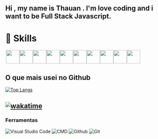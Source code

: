 ## Hi , my name is Thauan . I'm love coding and i want to be Full Stack Javascript.

# 🚀 Skills

<div style="display:flex;padding:2px">
  <img height="42" src="https://cdn.jsdelivr.net/gh/devicons/devicon/icons/html5/html5-original.svg" />
  <img height="42" src="https://cdn.jsdelivr.net/gh/devicons/devicon/icons/css3/css3-original.svg" />
  <img height="42" src="https://cdn.jsdelivr.net/gh/devicons/devicon/icons/bootstrap/bootstrap-original.svg" />
  <img height="42" src="https://cdn.jsdelivr.net/gh/devicons/devicon/icons/sass/sass-original.svg" />
  <img height="42" src="https://cdn.jsdelivr.net/gh/devicons/devicon/icons/javascript/javascript-original.svg" />
  <img height="42" src="https://cdn.jsdelivr.net/gh/devicons/devicon/icons/python/python-original.svg" />
  <img height="42" src="https://cdn.jsdelivr.net/gh/devicons/devicon/icons/nodejs/nodejs-original.svg" />
  <img height="42" src="https://cdn.jsdelivr.net/gh/devicons/devicon/icons/mongodb/mongodb-original.svg" />
  <img  height="42" src="https://cdn.jsdelivr.net/gh/devicons/devicon/icons/typescript/typescript-original.svg" />
  <img height="42" src="https://camo.githubusercontent.com/2e1efd50b61f26c56e82929d735dce115937350e280abac98641c79d765da27c/68747470733a2f2f766974656a732e6465762f6c6f676f2e737667" />
  
            
</div>

## O que mais usei no Github

[![Top Langs](https://github-readme-stats.vercel.app/api/top-langs/?username=thauanb&layout=donut)](https://github.com/anuraghazra/github-readme-stats)

[![wakatime](https://wakatime.com/badge/user/d76c9ab9-87c9-4f71-b0a0-6acb85c8583c.svg)](https://wakatime.com/@d76c9ab9-87c9-4f71-b0a0-6acb85c8583c)
---



### Ferramentas

![Visual Studio Code](https://img.shields.io/badge/-Visual%20Studio%20Code-333333?style=flat&logo=visual-studio-code&logoColor=007ACC)
![CMD](https://img.shields.io/badge/-CMD-333333?style=flat&logo=gnometerminal&logoColor=007ACC)
![Github](https://img.shields.io/badge/-Github-333333?style=flat&logo=github&logoColor=007ACC)
![Git](https://img.shields.io/badge/-Git-333333?style=flat&logo=git&logoColor=007ACC)

